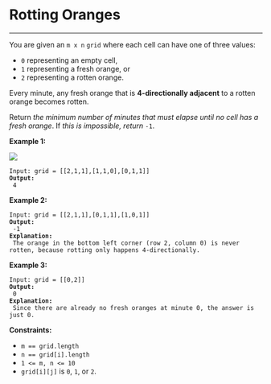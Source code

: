 # Rotting Oranges

***

You are given an `m x n` `grid` where each cell can have one of three values:

* `0` representing an empty cell,
* `1` representing a fresh orange, or
* `2` representing a rotten orange.

Every minute, any fresh orange that is **4-directionally adjacent** to a rotten orange becomes rotten.

Return _the minimum number of minutes that must elapse until no cell has a fresh orange_. If _this is impossible, return_ `-1`.

&#x20;

**Example 1:**

![](https://assets.leetcode.com/uploads/2019/02/16/oranges.png)

<pre><code>Input: grid = [[2,1,1],[1,1,0],[0,1,1]]
<strong>Output:
</strong> 4</code></pre>

**Example 2:**

<pre><code>Input: grid = [[2,1,1],[0,1,1],[1,0,1]]
<strong>Output:
</strong> -1
<strong>Explanation:
</strong> The orange in the bottom left corner (row 2, column 0) is never rotten, because rotting only happens 4-directionally.</code></pre>

**Example 3:**

<pre><code>Input: grid = [[0,2]]
<strong>Output:
</strong> 0
<strong>Explanation:
</strong> Since there are already no fresh oranges at minute 0, the answer is just 0.</code></pre>

&#x20;

**Constraints:**

* `m == grid.length`
* `n == grid[i].length`
* `1 <= m, n <= 10`
* `grid[i][j]` is `0`, `1`, or `2`.
